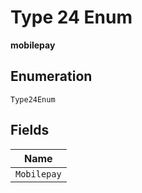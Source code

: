 
# Type 24 Enum

**mobilepay**

## Enumeration

`Type24Enum`

## Fields

| Name |
|  --- |
| `Mobilepay` |

